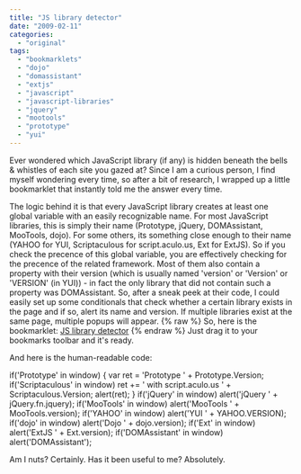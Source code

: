 ```yaml
---
title: "JS library detector"
date: "2009-02-11"
categories:
  - "original"
tags:
  - "bookmarklets"
  - "dojo"
  - "domassistant"
  - "extjs"
  - "javascript"
  - "javascript-libraries"
  - "jquery"
  - "mootools"
  - "prototype"
  - "yui"
---
```


Ever wondered which JavaScript library (if any) is hidden beneath the bells & whistles of each site you gazed at? Since I am a curious person, I find myself wondering every time, so after a bit of research, I wrapped up a little bookmarklet that instantly told me the answer every time.

The logic behind it is that every JavaScript library creates at least one global variable with an easily recognizable name. For most JavaScript libraries, this is simply their name (Prototype, jQuery, DOMAssistant, MooTools, dojo). For some others, its something close enough to their name (YAHOO for YUI, Scriptaculous for script.aculo.us, Ext for ExtJS). So if you check the precence of this global variable, you are effectively checking for the precence of the related framework. Most of them also contain a property with their version (which is usually named 'version' or 'Version' or 'VERSION' (in YUI)) - in fact the only library that did not contain such a property was DOMAssistant. So, after a sneak peek at their code, I could easily set up some conditionals that check whether a certain library exists in the page and if so, alert its name and version. If multiple libraries exist at the same page, multiple popups will appear.
{% raw %}
So, here is the bookmarklet: [JS library detector](javascript:if('Prototype'%20in%20window)%20{%20var%20ret%20=%20'Prototype%20'%20+%20Prototype.Version;%20if('Scriptaculous'%20in%20window)%20ret%20+=%20'%20with%20script.aculo.us%20'%20+%20Scriptaculous.Version;%20alert(ret);%20}%20if('jQuery'%20in%20window)%20alert('jQuery%20'%20+%20jQuery.fn.jquery);%20if('MooTools'%20in%20window)%20alert('MooTools%20'%20+%20MooTools.version);%20if('YAHOO'%20in%20window)%20alert('YUI%20'%20+%20YAHOO.VERSION);%20if('dojo'%20in%20window)%20alert('Dojo%20'%20+%20dojo.version);%20if('Ext'%20in%20window)%20alert('ExtJS%20'%20+%20Ext.version);%20if('DOMAssistant'%20in%20window)%20alert('DOMAssistant');)
{% endraw %}
Just drag it to your bookmarks toolbar and it's ready.

And here is the human-readable code:

if('Prototype' in window)
{
	var ret = 'Prototype ' + Prototype.Version;
	if('Scriptaculous' in window) ret += ' with script.aculo.us ' + Scriptaculous.Version;
	alert(ret);
}
if('jQuery' in window) alert('jQuery ' + jQuery.fn.jquery);
if('MooTools' in window) alert('MooTools ' + MooTools.version);
if('YAHOO' in window) alert('YUI ' + YAHOO.VERSION);
if('dojo' in window) alert('Dojo ' + dojo.version);
if('Ext' in window) alert('ExtJS ' + Ext.version);
if('DOMAssistant' in window) alert('DOMAssistant');

Am I nuts? Certainly. Has it been useful to me? Absolutely.
